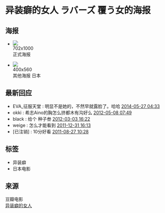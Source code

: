 # 异装癖的女人 ラバーズ 覆う女的海报

## 海报

- ![](https://img2.doubanio.com/view/photo/m/public/p2894794291.webp)  
  702x1000  
  正式海报
  
- ![](https://img9.doubanio.com/view/photo/m/public/p555918075.webp)  
  400x560  
  其他海报 日本  

## 最新回应

- EVA_征服天堂 : 明显不是她的，不然早就露脸了。哈哈 [2014-05-27 04:33](https://movie.douban.com/photos/photo/555918075/#c-138854592)  
- okki : 希志Aino的胸怎么挤都木有沟好么 [2012-05-08 07:49](https://movie.douban.com/photos/photo/555918075/#c-103796939)  
- black : 给个 种子叁 [2012-03-03 16:22](https://movie.douban.com/photos/photo/555918075/#c-97881094)  
- weige : 怎么才能看到 [2011-12-31 16:13](https://movie.douban.com/photos/photo/555918075/#c-92944321)  
- [已注销] : 10分好看 [2011-08-27 10:28](https://movie.douban.com/photos/photo/555918075/#c-81793973)  

## 标签

- 异装癖
- 日本电影

## 来源

豆瓣电影  
[异装癖的女人](https://movie.douban.com/subject/4898350/)
